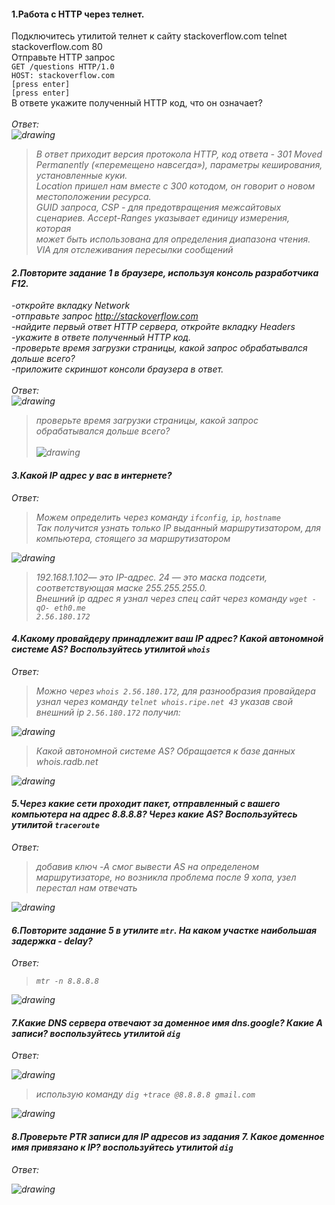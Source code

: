 #### 1.Работа c HTTP через телнет.
Подключитесь утилитой телнет к сайту stackoverflow.com telnet stackoverflow.com 80<br />
Отправьте HTTP запрос<br />
```GET /questions HTTP/1.0```<br />
```HOST: stackoverflow.com```<br />
```[press enter]```<br />
```[press enter]```<br />
В ответе укажите полученный HTTP код, что он означает?<br /><br />
<em>Ответ:<em><br />
![drawing](result1.png)<br />
>В ответ приходит версия протокола HTTP, код ответа - 301 Moved Permanently («перемещено навсегда»), параметры кеширования, 
> установленные куки. <br /> 
> Location пришел нам вместе с 300 котодом, он говорит о новом местоположении ресурса.<br />
> GUID запроса, CSP - для предотвращения межсайтовых сценариев. Accept-Ranges указывает единицу измерения, которая <br />
> может быть использована для определения диапазона чтения. VIA для отслеживания пересылки сообщений

#### 2.Повторите задание 1 в браузере, используя консоль разработчика F12.
-откройте вкладку Network<br />
-отправьте запрос http://stackoverflow.com <br />
-найдите первый ответ HTTP сервера, откройте вкладку Headers<br />
-укажите в ответе полученный HTTP код.<br />
-проверьте время загрузки страницы, какой запрос обрабатывался дольше всего?<br />
-приложите скриншот консоли браузера в ответ.<br /><br />
<em>Ответ:<em><br />
![drawing](result2.png)<br />
>проверьте время загрузки страницы, какой запрос обрабатывался дольше всего?<br/><br />
![drawing](result3.png)<br />

#### 3.Какой IP адрес у вас в интернете?
<em>Ответ:<em><br />
>Можем определить через команду `ifconfig`, `ip`, `hostname`<br />
>Так получится узнать только IP выданный маршрутизатором, для компьютера, стоящего за маршрутизатором<br />

![drawing](result4.png)<br />
> 192.168.1.102— это IP-адрес. 24 — это маска подсети, соответствующая маске 255.255.255.0.<br />
> Внешний ip адрес я узнал через спец сайт через команду `wget -qO- eth0.me` <br />
>`2.56.180.172`
  
#### 4.Какому провайдеру принадлежит ваш IP адрес? Какой автономной системе AS? Воспользуйтесь утилитой `whois`
<em>Ответ:<em><br />
>Можно через `whois 2.56.180.172`, для разнообразия провайдера узнал через команду `telnet whois.ripe.net 43` 
> указав свой внешний ip `2.56.180.172` получил:<br />

![drawing](result5.png)<br />

>Какой автономной системе AS? Обращается к базе данных whois.radb.net

![drawing](result6.png)<br />

#### 5.Через какие сети проходит пакет, отправленный с вашего компьютера на адрес 8.8.8.8? Через какие AS? Воспользуйтесь утилитой `traceroute`
<em>Ответ:<em><br />
>добавив ключ -A смог вывести AS на определеном маршрутизаторе, но возникла проблема после 9 хопа, узел перестал нам отвечать

![drawing](result7.png)<br />

#### 6.Повторите задание 5 в утилите `mtr`. На каком участке наибольшая задержка - delay?
<em>Ответ:<em><br />
>`mtr -n 8.8.8.8`

![drawing](result8.png)<br />

#### 7.Какие DNS сервера отвечают за доменное имя dns.google? Какие A записи? воспользуйтесь утилитой `dig`
<em>Ответ:<em><br />

![drawing](result9.png)<br />

>использую команду `dig +trace @8.8.8.8 gmail.com`

![drawing](result11.png)<br />

#### 8.Проверьте PTR записи для IP адресов из задания 7. Какое доменное имя привязано к IP? воспользуйтесь утилитой `dig`
<em>Ответ:<em><br />

![drawing](result10.png)<br />
